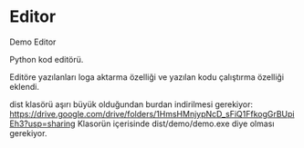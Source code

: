 # Editor
Demo Editor

Python kod editörü.

Editöre yazılanları loga aktarma özelliği ve yazılan kodu çalıştırma özelliği eklendi.

dist klasörü aşırı büyük olduğundan burdan indirilmesi gerekiyor: https://drive.google.com/drive/folders/1HmsHMnjypNcD_sFiQ1FfkogGrBUpiEh3?usp=sharing
Klasorün içerisinde dist/demo/demo.exe diye olması gerekiyor.

